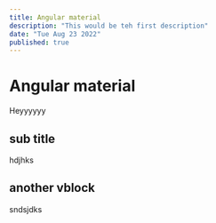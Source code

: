 ```yaml
---
title: Angular material
description: "This would be teh first description"
date: "Tue Aug 23 2022"
published: true
---
```


# Angular material

Heyyyyyy

## sub title

hdjhks

## another vblock

sndsjdks
